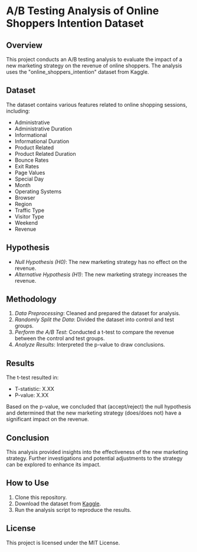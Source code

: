 # A/B Testing Analysis of Online Shoppers Intention Dataset

## Overview
This project conducts an A/B testing analysis to evaluate the impact of a new marketing strategy on the revenue of online shoppers. The analysis uses the "online_shoppers_intention" dataset from Kaggle.

## Dataset
The dataset contains various features related to online shopping sessions, including:

- Administrative
- Administrative Duration
- Informational
- Informational Duration
- Product Related
- Product Related Duration
- Bounce Rates
- Exit Rates
- Page Values
- Special Day
- Month
- Operating Systems
- Browser
- Region
- Traffic Type
- Visitor Type
- Weekend
- Revenue

## Hypothesis
- *Null Hypothesis (H0)*: The new marketing strategy has no effect on the revenue.
- *Alternative Hypothesis (H1)*: The new marketing strategy increases the revenue.

## Methodology
1. *Data Preprocessing*: Cleaned and prepared the dataset for analysis.
2. *Randomly Split the Data*: Divided the dataset into control and test groups.
3. *Perform the A/B Test*: Conducted a t-test to compare the revenue between the control and test groups.
4. *Analyze Results*: Interpreted the p-value to draw conclusions.

## Results
The t-test resulted in:
- T-statistic: X.XX
- P-value: X.XX

Based on the p-value, we concluded that (accept/reject) the null hypothesis and determined that the new marketing strategy (does/does not) have a significant impact on the revenue.

## Conclusion
This analysis provided insights into the effectiveness of the new marketing strategy. Further investigations and potential adjustments to the strategy can be explored to enhance its impact.

## How to Use
1. Clone this repository.
2. Download the dataset from [Kaggle](https://www.kaggle.com/datasets/henrysue/online-shoppers-intention).
3. Run the analysis script to reproduce the results.

## License
This project is licensed under the MIT License.
